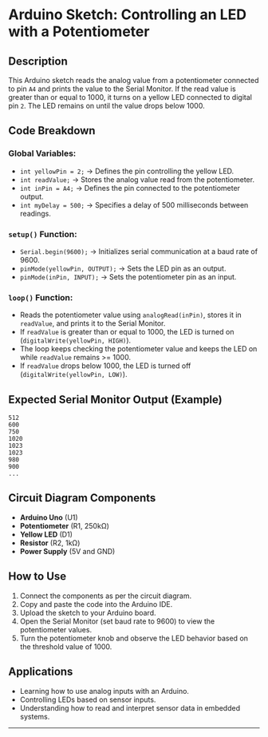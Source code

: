 # Arduino Sketch: Controlling an LED with a Potentiometer

## Description
This Arduino sketch reads the analog value from a potentiometer connected to pin `A4` and prints the value to the Serial Monitor. If the read value is greater than or equal to 1000, it turns on a yellow LED connected to digital pin `2`. The LED remains on until the value drops below 1000.

## Code Breakdown

### Global Variables:
- `int yellowPin = 2;` → Defines the pin controlling the yellow LED.
- `int readValue;` → Stores the analog value read from the potentiometer.
- `int inPin = A4;` → Defines the pin connected to the potentiometer output.
- `int myDelay = 500;` → Specifies a delay of 500 milliseconds between readings.

### `setup()` Function:
- `Serial.begin(9600);` → Initializes serial communication at a baud rate of 9600.
- `pinMode(yellowPin, OUTPUT);` → Sets the LED pin as an output.
- `pinMode(inPin, INPUT);` → Sets the potentiometer pin as an input.

### `loop()` Function:
- Reads the potentiometer value using `analogRead(inPin)`, stores it in `readValue`, and prints it to the Serial Monitor.
- If `readValue` is greater than or equal to 1000, the LED is turned on (`digitalWrite(yellowPin, HIGH)`).
- The loop keeps checking the potentiometer value and keeps the LED on while `readValue` remains >= 1000.
- If `readValue` drops below 1000, the LED is turned off (`digitalWrite(yellowPin, LOW)`).

## Expected Serial Monitor Output (Example)
```
512
600
750
1020
1023
1023
980
900
...
```

## Circuit Diagram Components
- **Arduino Uno** (U1)
- **Potentiometer** (R1, 250kΩ)
- **Yellow LED** (D1)
- **Resistor** (R2, 1kΩ)
- **Power Supply** (5V and GND)

## How to Use
1. Connect the components as per the circuit diagram.
2. Copy and paste the code into the Arduino IDE.
3. Upload the sketch to your Arduino board.
4. Open the Serial Monitor (set baud rate to 9600) to view the potentiometer values.
5. Turn the potentiometer knob and observe the LED behavior based on the threshold value of 1000.

## Applications
- Learning how to use analog inputs with an Arduino.
- Controlling LEDs based on sensor inputs.
- Understanding how to read and interpret sensor data in embedded systems.
---

